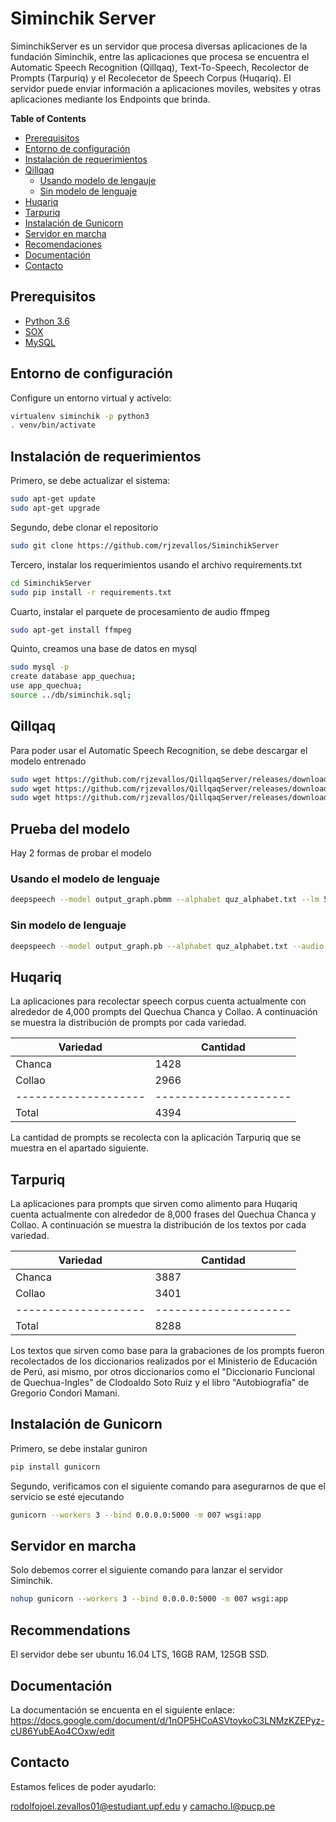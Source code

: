 # Siminchik Server

SiminchikServer es un servidor que procesa diversas aplicaciones de la fundación Siminchik, entre las aplicaciones que procesa se encuentra el Automatic Speech Recognition (Qillqaq), Text-To-Speech, Recolector de Prompts (Tarpuriq) y el Recolecetor de Speech Corpus (Huqariq). El servidor puede enviar información a aplicaciones moviles, websites y otras aplicaciones mediante los Endpoints que brinda.


**Table of Contents**

- [Prerequisitos](#prerequisitos)
- [Entorno de configuración](#entorno-de-configuración)
- [Instalación de requerimientos](#instalación-de-requerimientos)
- [Qillqaq](#qillqaq)
  - [Usando modelo de lengauje](#usando-modelo-de-lenguaje)
  - [Sin modelo de lenguaje](#sin-modelo-de-languaje)
- [Huqariq](#huqariq)
- [Tarpuriq](#tarpuriq)
- [Instalación de Gunicorn](#instalación-de-gunicorn)
- [Servidor en marcha](#servidor-en-marcha)
- [Recomendaciones](#recomendaciones)
- [Documentación](#documentación)
- [Contacto](#contacto)

## Prerequisitos

* [Python 3.6](https://www.python.org/)
* [SOX](http://sox.sourceforge.net/)
* [MySQL](https://www.mysql.com)

## Entorno de configuración

Configure un entorno virtual y actívelo:

```bash
virtualenv siminchik -p python3
. venv/bin/activate
```

## Instalación de requerimientos

Primero, se debe actualizar el sistema:

```bash
sudo apt-get update
sudo apt-get upgrade
```

Segundo, debe clonar el repositorio

```bash
sudo git clone https://github.com/rjzevallos/SiminchikServer
```

Tercero, instalar los requerimientos usando el archivo requirements.txt

```bash
cd SiminchikServer
sudo pip install -r requirements.txt
```

Cuarto, instalar el parquete de procesamiento de audio ffmpeg

```bash
sudo apt-get install ffmpeg
```

Quinto, creamos una base de datos en mysql

```bash
sudo mysql -p
create database app_quechua;
use app_quechua;
source ../db/siminchik.sql;
```

## Qillqaq

Para poder usar el Automatic Speech Recognition, se debe descargar el modelo entrenado

```bash
sudo wget https://github.com/rjzevallos/QillqaqServer/releases/download/v0.01/5-gram.binary
sudo wget https://github.com/rjzevallos/QillqaqServer/releases/download/v0.01/output_graph.pb
sudo wget https://github.com/rjzevallos/QillqaqServer/releases/download/v0.01/quz_trie
```

## Prueba del modelo

Hay 2 formas de probar el modelo

### Usando el modelo de lenguaje

```bash
deepspeech --model output_graph.pbmm --alphabet quz_alphabet.txt --lm 5-gram.binary --trie quz_trie --audio hatispa.wav
```

### Sin modelo de lenguaje

```bash
deepspeech --model output_graph.pb --alphabet quz_alphabet.txt --audio hatispa.wav
```


## Huqariq

La aplicaciones para recolectar speech corpus cuenta actualmente con alrededor de 4,000 prompts del Quechua Chanca y Collao.
A continuación se muestra la distribución de prompts por cada variedad.


| Variedad             | Cantidad             |
| -------------------- | ---------------------|
| Chanca               | 1428                 |
| Collao               | 2966                 |
| -------------------- | ---------------------|
| Total                | 4394                 |


La cantidad de prompts se recolecta con la aplicación Tarpuriq que se muestra en el apartado siguiente.



## Tarpuriq

La aplicaciones para prompts que sirven como alimento para Huqariq cuenta actualmente con alrededor de 8,000 frases del Quechua Chanca y Collao.
A continuación se muestra la distribución de los textos por cada variedad.


| Variedad             | Cantidad             |
| -------------------- | ---------------------|
| Chanca               | 3887                 |
| Collao               | 3401                 |
| -------------------- | ---------------------|
| Total                | 8288                 |


Los textos que sirven como base para la grabaciones de los prompts fueron recolectados de los diccionarios realizados por el Ministerio de Educación de Perú, asi mismo, por otros diccionarios como el "Diccionario Funcional de Quechua-Ingles" de Clodoaldo Soto Ruiz y el libro "Autobiografía" de Gregorio Condori Mamani.


## Instalación de Gunicorn

Primero, se debe instalar guniron

```bash
pip install gunicorn
```

Segundo, verificamos con el siguiente comando para asegurarnos de que el servicio se esté ejecutando

```bash
gunicorn --workers 3 --bind 0.0.0.0:5000 -m 007 wsgi:app
```


## Servidor en marcha

Solo debemos correr el siguiente comando para lanzar el servidor Siminchik.

```bash
nohup gunicorn --workers 3 --bind 0.0.0.0:5000 -m 007 wsgi:app
```

## Recommendations

El servidor debe ser ubuntu 16.04 LTS, 16GB RAM, 125GB SSD.


## Documentación

La documentación se encuenta en el siguiente enlace: https://docs.google.com/document/d/1nOP5HCoASVtoykoC3LNMzKZEPyz-cU86YubEAo4COxw/edit

## Contacto

Estamos felices de poder ayudarlo:

rodolfojoel.zevallos01@estudiant.upf.edu y
camacho.l@pucp.pe

